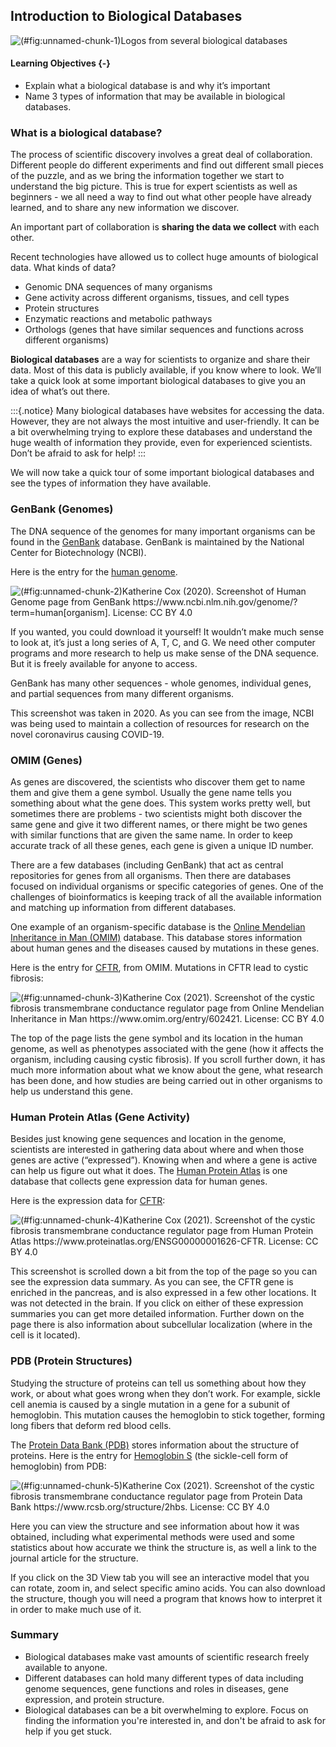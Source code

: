 ## Introduction to Biological Databases

![(\#fig:unnamed-chunk-1)Logos from several biological databases](assets/database_intro/database_logos.png)

#### Learning Objectives {-}

- Explain what a biological database is and why it’s important
- Name 3 types of information that may be available in biological databases.

### What is a biological database?

The process of scientific discovery involves a great deal of collaboration.  Different people do different experiments and find out different small pieces of the puzzle, and as we bring the information together we start to understand the big picture.  This is true for expert scientists as well as beginners - we all need a way to find out what other people have already learned, and to share any new information we discover.

An important part of collaboration is **sharing the data we collect** with each other.

Recent technologies have allowed us to collect huge amounts of biological data.  What kinds of data?

- Genomic DNA sequences of many organisms
- Gene activity across different organisms, tissues, and cell types
- Protein structures
- Enzymatic reactions and metabolic pathways
- Orthologs (genes that have similar sequences and functions across different organisms)

**Biological databases** are a way for scientists to organize and share their data.  Most of this data is publicly available, if you know where to look.  We’ll take a quick look at some important biological databases to give you an idea of what’s out there.

:::{.notice}
Many biological databases have websites for accessing the data.  However, they are not always the most intuitive and user-friendly.  It can be a bit overwhelming trying to explore these databases and understand the huge wealth of information they provide, even for experienced scientists.  Don’t be afraid to ask for help!
:::

We will now take a quick tour of some important biological databases and see the types of information they have available.

### GenBank (Genomes)

The DNA sequence of the genomes for many important organisms can be found in the [GenBank](https://www.ncbi.nlm.nih.gov/genbank/) database.  GenBank is maintained by the National Center for Biotechnology (NCBI).

Here is the entry for the [human genome](https://www.ncbi.nlm.nih.gov/genome/?term=human[organism]).

![(\#fig:unnamed-chunk-2)Katherine Cox (2020). Screenshot of Human Genome page from GenBank https://www.ncbi.nlm.nih.gov/genome/?term=human[organism]. License: [CC BY 4.0](https://creativecommons.org/licenses/by/4.0/)](assets/database_intro/genbank_human_genome.png)

If you wanted, you could download it yourself!  It wouldn’t make much sense to look at, it’s just a long series of A, T, C, and G.  We need other computer programs and more research to help us make sense of the DNA sequence.  But it is freely available for anyone to access.

GenBank has many other sequences - whole genomes, individual genes, and partial sequences from many different organisms.

This screenshot was taken in 2020.  As you can see from the image, NCBI was being used to maintain a collection of resources for research on the novel coronavirus causing COVID-19.


### OMIM (Genes)

As genes are discovered, the scientists who discover them get to name them and give them a gene symbol. Usually the gene name tells you something about what the gene does. This system works pretty well, but sometimes there are problems - two scientists might both discover the same gene and give it two different names, or there might be two genes with similar functions that are given the same name. In order to keep accurate track of all these genes, each gene is given a unique ID number.

There are a few databases (including GenBank) that act as central repositories for genes from all organisms.  Then there are databases focused on individual organisms or specific categories of genes.  One of the challenges of bioinformatics is keeping track of all the available information and matching up information from different databases.

One example of an organism-specific database is the [Online Mendelian Inheritance in Man (OMIM)](https://www.omim.org/) database.  This database stores information about human genes and the diseases caused by mutations in these genes.

Here is the entry for [CFTR](https://www.omim.org/entry/602421), from OMIM.  Mutations in CFTR lead to cystic fibrosis:

![(\#fig:unnamed-chunk-3)Katherine Cox (2021). Screenshot of the cystic fibrosis transmembrane conductance regulator page from Online Mendelian Inheritance in Man https://www.omim.org/entry/602421. License: [CC BY 4.0](https://creativecommons.org/licenses/by/4.0/)](assets/database_intro/omim_cftr.png)

The top of the page lists the gene symbol and its location in the human genome, as well as phenotypes associated with the gene (how it affects the organism, including causing cystic fibrosis).  If you scroll further down, it has much more information about what we know about the gene, what research has been done, and how studies are being carried out in other organisms to help us understand this gene.

### Human Protein Atlas (Gene Activity)

Besides just knowing gene sequences and location in the genome, scientists are interested in gathering data about where and when those genes are active (“expressed”).  Knowing when and where a gene is active can help us figure out what it does.  The [Human Protein Atlas](https://www.proteinatlas.org/) is one database that collects gene expression data for human genes.

Here is the expression data for [CFTR](https://www.proteinatlas.org/ENSG00000001626-CFTR):

![(\#fig:unnamed-chunk-4)Katherine Cox (2021). Screenshot of the cystic fibrosis transmembrane conductance regulator page from Human Protein Atlas https://www.proteinatlas.org/ENSG00000001626-CFTR. License: [CC BY 4.0](https://creativecommons.org/licenses/by/4.0/)](assets/database_intro/hpa_cftr.png)

This screenshot is scrolled down a bit from the top of the page so you can see the expression data summary.  As you can see, the CFTR gene is enriched in the pancreas, and is also expressed in a few other locations.  It was not detected in the brain.  If you click on either of these expression summaries you can get more detailed information.  Further down on the page there is also information about subcellular localization (where in the cell is it located).

### PDB (Protein Structures)

Studying the structure of proteins can tell us something about how they work, or about what goes wrong when they don’t work.  For example, sickle cell anemia is caused by a single mutation in a gene for a subunit of hemoglobin.  This mutation causes the hemoglobin to stick together, forming long fibers that deform red blood cells.

The [Protein Data Bank (PDB)](https://www.rcsb.org/) stores information about the structure of proteins.  Here is the entry for [Hemoglobin S](https://www.rcsb.org/structure/2hbs) (the sickle-cell form of hemoglobin) from PDB:

![(\#fig:unnamed-chunk-5)Katherine Cox (2021). Screenshot of the cystic fibrosis transmembrane conductance regulator page from Protein Data Bank https://www.rcsb.org/structure/2hbs. License: [CC BY 4.0](https://creativecommons.org/licenses/by/4.0/)](assets/database_intro/pdb_hemoglobin_S.png)

Here you can view the structure and see information about how it was obtained, including what experimental methods were used and some statistics about how accurate we think the structure is, as well a link to the journal article for the structure.

If you click on the 3D View tab you will see an interactive model that you can rotate, zoom in, and select specific amino acids.  You can also download the structure, though you will need a program that knows how to interpret it in order to make much use of it. 

### Summary

- Biological databases make vast amounts of scientific research freely available to anyone.
- Different databases can hold many different types of data including genome sequences, gene functions and roles in diseases, gene expression, and protein structure.
- Biological databases can be a bit overwhelming to explore.  Focus on finding the information you're interested in, and don't be afraid to ask for help if you get stuck.
